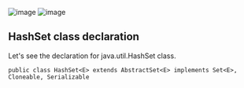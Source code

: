 ![image](https://user-images.githubusercontent.com/93143005/150693484-264a0df1-345c-4961-9408-b3638a0b330f.png)
![image](https://user-images.githubusercontent.com/93143005/150693498-52ec8d50-33bd-4ab4-9281-45abc7942874.png)

## HashSet class declaration
Let's see the declaration for java.util.HashSet class.

`public class HashSet<E> extends AbstractSet<E> implements Set<E>, Cloneable, Serializable`
